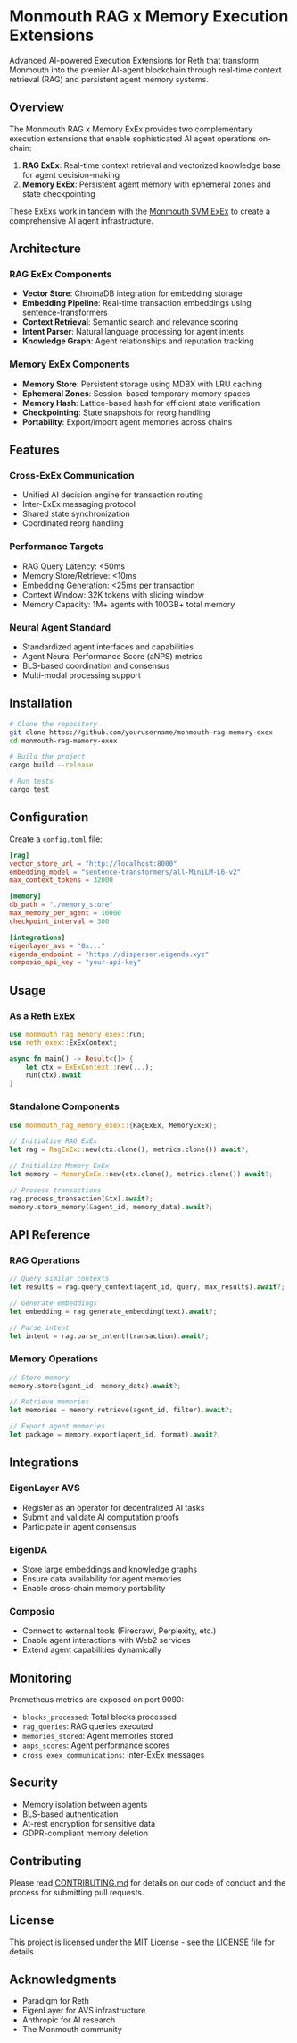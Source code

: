 # Monmouth RAG x Memory Execution Extensions

Advanced AI-powered Execution Extensions for Reth that transform Monmouth into the premier AI-agent blockchain through real-time context retrieval (RAG) and persistent agent memory systems.

## Overview

The Monmouth RAG x Memory ExEx provides two complementary execution extensions that enable sophisticated AI agent operations on-chain:

1. **RAG ExEx**: Real-time context retrieval and vectorized knowledge base for agent decision-making
2. **Memory ExEx**: Persistent agent memory with ephemeral zones and state checkpointing

These ExExs work in tandem with the [Monmouth SVM ExEx](https://github.com/zetsuchan/monmouth-svm-exex) to create a comprehensive AI agent infrastructure.

## Architecture

### RAG ExEx Components
- **Vector Store**: ChromaDB integration for embedding storage
- **Embedding Pipeline**: Real-time transaction embeddings using sentence-transformers
- **Context Retrieval**: Semantic search and relevance scoring
- **Intent Parser**: Natural language processing for agent intents
- **Knowledge Graph**: Agent relationships and reputation tracking

### Memory ExEx Components
- **Memory Store**: Persistent storage using MDBX with LRU caching
- **Ephemeral Zones**: Session-based temporary memory spaces
- **Memory Hash**: Lattice-based hash for efficient state verification
- **Checkpointing**: State snapshots for reorg handling
- **Portability**: Export/import agent memories across chains

## Features

### Cross-ExEx Communication
- Unified AI decision engine for transaction routing
- Inter-ExEx messaging protocol
- Shared state synchronization
- Coordinated reorg handling

### Performance Targets
- RAG Query Latency: <50ms
- Memory Store/Retrieve: <10ms
- Embedding Generation: <25ms per transaction
- Context Window: 32K tokens with sliding window
- Memory Capacity: 1M+ agents with 100GB+ total memory

### Neural Agent Standard
- Standardized agent interfaces and capabilities
- Agent Neural Performance Score (aNPS) metrics
- BLS-based coordination and consensus
- Multi-modal processing support

## Installation

```bash
# Clone the repository
git clone https://github.com/yourusername/monmouth-rag-memory-exex
cd monmouth-rag-memory-exex

# Build the project
cargo build --release

# Run tests
cargo test
```

## Configuration

Create a `config.toml` file:

```toml
[rag]
vector_store_url = "http://localhost:8000"
embedding_model = "sentence-transformers/all-MiniLM-L6-v2"
max_context_tokens = 32000

[memory]
db_path = "./memory_store"
max_memory_per_agent = 10000
checkpoint_interval = 300

[integrations]
eigenlayer_avs = "0x..."
eigenda_endpoint = "https://disperser.eigenda.xyz"
composio_api_key = "your-api-key"
```

## Usage

### As a Reth ExEx

```rust
use monmouth_rag_memory_exex::run;
use reth_exex::ExExContext;

async fn main() -> Result<()> {
    let ctx = ExExContext::new(...);
    run(ctx).await
}
```

### Standalone Components

```rust
use monmouth_rag_memory_exex::{RagExEx, MemoryExEx};

// Initialize RAG ExEx
let rag = RagExEx::new(ctx.clone(), metrics.clone()).await?;

// Initialize Memory ExEx
let memory = MemoryExEx::new(ctx.clone(), metrics.clone()).await?;

// Process transactions
rag.process_transaction(&tx).await?;
memory.store_memory(&agent_id, memory_data).await?;
```

## API Reference

### RAG Operations

```rust
// Query similar contexts
let results = rag.query_context(agent_id, query, max_results).await?;

// Generate embeddings
let embedding = rag.generate_embedding(text).await?;

// Parse intent
let intent = rag.parse_intent(transaction).await?;
```

### Memory Operations

```rust
// Store memory
memory.store(agent_id, memory_data).await?;

// Retrieve memories
let memories = memory.retrieve(agent_id, filter).await?;

// Export agent memories
let package = memory.export(agent_id, format).await?;
```

## Integrations

### EigenLayer AVS
- Register as an operator for decentralized AI tasks
- Submit and validate AI computation proofs
- Participate in agent consensus

### EigenDA
- Store large embeddings and knowledge graphs
- Ensure data availability for agent memories
- Enable cross-chain memory portability

### Composio
- Connect to external tools (Firecrawl, Perplexity, etc.)
- Enable agent interactions with Web2 services
- Extend agent capabilities dynamically

## Monitoring

Prometheus metrics are exposed on port 9090:

- `blocks_processed`: Total blocks processed
- `rag_queries`: RAG queries executed
- `memories_stored`: Agent memories stored
- `anps_scores`: Agent performance scores
- `cross_exex_communications`: Inter-ExEx messages

## Security

- Memory isolation between agents
- BLS-based authentication
- At-rest encryption for sensitive data
- GDPR-compliant memory deletion

## Contributing

Please read [CONTRIBUTING.md](CONTRIBUTING.md) for details on our code of conduct and the process for submitting pull requests.

## License

This project is licensed under the MIT License - see the [LICENSE](LICENSE) file for details.

## Acknowledgments

- Paradigm for Reth
- EigenLayer for AVS infrastructure
- Anthropic for AI research
- The Monmouth community